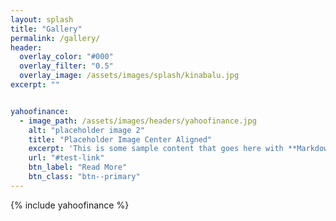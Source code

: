 ```yaml
---
layout: splash
title: "Gallery"
permalink: /gallery/
header:
  overlay_color: "#000"
  overlay_filter: "0.5"
  overlay_image: /assets/images/splash/kinabalu.jpg
excerpt: ""


yahoofinance:
  - image_path: /assets/images/headers/yahoofinance.jpg
    alt: "placeholder image 2"
    title: "Placeholder Image Center Aligned"
    excerpt: 'This is some sample content that goes here with **Markdown** formatting. Centered with `type="center"`'
    url: "#test-link"
    btn_label: "Read More"
    btn_class: "btn--primary"
---
```


{% include yahoofinance %}



